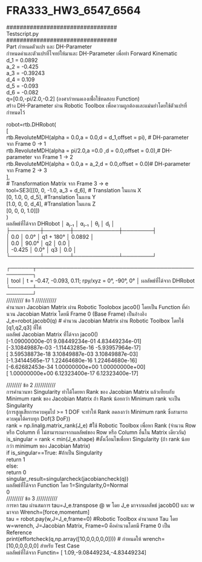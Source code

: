 # FRA333_HW3_6547_6564  

#################################  
Testscript.py  
#################################  
Part กำหนดตัวแปร และ DH-Parameter  
กำหนดค่าและตัวแปรที่โจทย์ให้มาและ DH-Parameter เพื่อทำ Forward Kinematic  
d_1 = 0.0892  
a_2 = -0.425  
a_3 = -0.39243  
d_4 = 0.109  
d_5 = -0.093  
d_6 = -0.082  
q=[0.0,-pi/2.0,-0.2] (องศากำหนดเองเพื่่อใช้ทดสอบ Function)  
สร้าง DH-Parameter ผ่าน Robotic Toolbox เพื่อความถูกต้องและแม่นยำโดยใช้ตัวแปรที่กำหนดไว้  

robot=rtb.DHRobot(  
        [  
            rtb.RevoluteMDH(alpha = 0.0,a = 0.0,d = d_1,offset = pi), # DH-parameter จาก Frame 0 -> 1  
            rtb.RevoluteMDH(alpha = pi/2.0,a =0.0 ,d = 0.0,offset = 0.0),# DH-parameter จาก Frame 1 -> 2  
            rtb.RevoluteMDH(alpha = 0.0,a = a_2,d = 0.0,offset = 0.0)# DH-parameter จาก Frame 2 -> 3  
        ],  
        # Transformation Matrix จาก Frame 3 -> e  
        tool=SE3([[0, 0, -1.0, a_3 + d_6], # Translation ในแกน X  
    [0, 1.0, 0, d_5], #Translation ในแกน Y  
    [1.0, 0, 0, d_4], #Translation ในแกน Z  
    [0, 0, 0, 1.0]])  
    )  
ผลลัพธ์ที่ได้จาก DHRobot
│  aⱼ₋₁  │ ⍺ⱼ₋₁  │     θⱼ     │   dⱼ   │  
├────────┼───────┼────────────┼────────┤  
│    0.0 │  0.0° │  q1 + 180° │ 0.0892 │  
│    0.0 │ 90.0° │         q2 │    0.0 │  
│ -0.425 │  0.0° │         q3 │    0.0 │  
└────────┴───────┴────────────┴────────┘  
  
┌──────┬─────────────────────────────────────────────────┐  
│ tool │ t = -0.47, -0.093, 0.11; rpy/xyz = 0°, -90°, 0° │ ผลลัพธ์ที่ได้จาก DHRobot  
└──────┴─────────────────────────────────────────────────┘  
///////// ข้อ 1 ///////////  
คำนวนหา Jacobian Matrix ผ่าน Robotic Toolobox jaco0() โดยเป็น Function ที่คำนวน Jacobian Matrix โดยมี Frame 0 (Base Frame) เป็นอ้างอิง  
J_e=robot.jacob0(q) # คำนวน Jacobian Matrix ผ่าน Robotic Toolbox โดยใช้ [q1,q2,q3] ที่ให้  
ผลลัพธ์ Jacobian Matrix ที่ได้จาก jaco0()  
[-1.09000000e-01  9.08449234e-01  4.83449234e-01]  
 [-3.10849887e-03 -1.11443285e-16 -5.93957964e-17]  
 [ 3.59538873e-18  3.10849887e-03  3.10849887e-03]  
 [-1.34144565e-17  1.22464680e-16  1.22464680e-16]  
 [-6.62682453e-34  1.00000000e+00  1.00000000e+00]  
 [ 1.00000000e+00  6.12323400e-17  6.12323400e-17]  
 
//////// ข้อ 2 ///////////  
การคำนวนหา Singularity ทำได้โดยหา Rank ของ Jacobian Matrix แล้วเทียบกับ Minimum rank ของ Jacobian Matrix ถ้า Rank น้อยกว่า Minimum rank จะเป็น Singularity  
(การสูญเสียการควบคุมไป >= 1 DOF จะทำให้ Rank ลดลงกว่า Minimum rank ซึ่งสามารถควบคุมได้ครบทุก Dof(3 DoF))  
rank = np.linalg.matrix_rank(J_e) #ใช้ Robotic Toolbox เพื่อหา Rank (จำนวน Row หรือ Column ที่ ไม่สามารถมาจากผลลัพธ์ของ Row หรือ Column อื่นใน Matrix เดียวกัน)  
    is_singular = rank < min(J_e.shape) #ตั้งเงื่อนไขเพื่อหา Singularity (ถ้า rank น้อยกว่า minimum ของ Jacobian Matrix)  
    if is_singular==True: #ถ้าเป็น Singularity  
        return 1  
    else:  
        return 0  
singular_result=singularcheck(jacobiancheck(q))  
ผลลัพธ์ที่ได้จาก Function โดย 1=Singularity,0=Normal  
0  
///////// ข้อ 3 ///////////  
การหา tau ผ่านสมการ tau=J_e.transpose @ w โดย J_e มาจากผลลัพธ์ jacob0() และ w มาจาก Wrench=[force,momentum]  
    tau = robot.pay(w,J=J_e,frame=0) #Robotic Toolbox คำนวนหส Tau โดย w=wrench, J=Jacobian Matrix, Frame=0 คือคำนวนโดยมี Frame 0 เป็น Reference   
print(effortcheck(q,np.array([10,0,0,0,0,0])))  # กำหนดให้ wrench=[10,0,0,0,0,0] สำหรับ Test Case  
ผลลัพธ์ที่ได้จาก Functin= [ 1.09,-9.08449234,-4.83449234]
